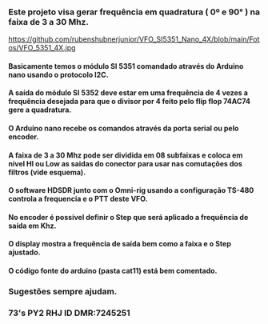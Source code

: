 ### Este projeto visa gerar frequência em quadratura ( 0º e 90° ) na faixa de 3 a 30 Mhz.
https://github.com/rubenshubnerjunior/VFO_SI5351_Nano_4X/blob/main/Fotos/VFO_5351_4X.jpg
#### Basicamente temos o módulo SI 5351 comandado através do Arduino nano usando o protocolo I2C.
#### A saída do módulo SI 5352 deve estar em uma frequência de 4 vezes a frequência desejada para que o divisor por 4 feito pelo flip flop 74AC74 gere a quadratura.
#### O Arduino nano recebe os comandos através da porta serial ou pelo encoder.
#### A faixa de 3 a 30 Mhz pode ser dividida em 08 subfaixas e coloca em nivel HI ou Low as saidas do conector para usar nas comutações dos filtros (vide esquema).
#### O software HDSDR junto com o Omni-rig usando a configuração TS-480 controla a frequencia e o PTT deste VFO.
#### No encoder é possivel definir o Step que será aplicado a frequência de saída em Khz.
#### O display mostra a frequência de saída bem como a faixa e o Step ajustado.
#### O código fonte do arduino (pasta cat11) está bem comentado.
### Sugestões sempre ajudam.

### 73's  PY2 RHJ     ID DMR:7245251

